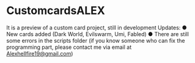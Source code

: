# CustomcardsALEX
It is a preview of a custom card project, still in development
Updates:
● New cards added (Dark World, Evilswarm, Umi, Fabled)
● There are still some errors in the scripts folder (if you know someone who can fix the programming part, please contact me via email at Alexhellfire19@gmail.com)
